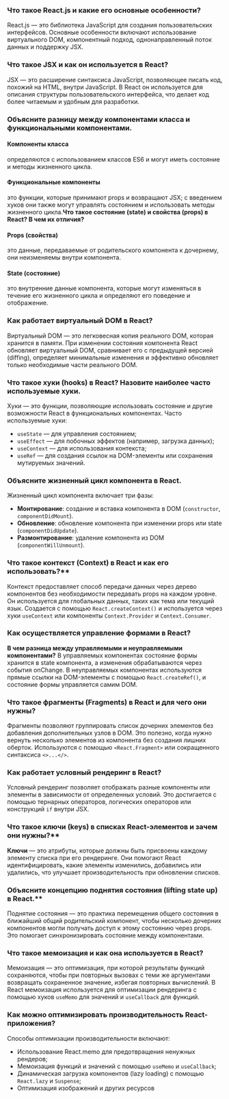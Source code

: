### **Что такое React.js и какие его основные особенности?**

React.js — это библиотека JavaScript для создания пользовательских интерфейсов. Основные особенности включают использование виртуального DOM, компонентный подход, однонаправленный поток данных и поддержку JSX.

### **Что такое JSX и как он используется в React?**

JSX — это расширение синтаксиса JavaScript, позволяющее писать код, похожий на HTML, внутри JavaScript. В React он используется для описания структуры пользовательского интерфейса, что делает код более читаемым и удобным для разработки.

### **Объясните разницу между компонентами класса и функциональными компонентами.**

#### Компоненты класса

определяются с использованием классов ES6 и могут иметь состояние и методы жизненного цикла.

#### Функциональные компоненты 

 это функции, которые принимают props и возвращают JSX; с введением хуков они также могут управлять состоянием и использовать методы жизненного цикла.**Что такое состояние (state) и свойства (props) в React? В чем их отличия?**

#### Props (свойства) 

это данные, передаваемые от родительского компонента к дочернему, они неизменяемы внутри компонента.

#### State (состояние) 

 это внутренние данные компонента, которые могут изменяться в течение его жизненного цикла и определяют его поведение и отображение.

### **Как работает виртуальный DOM в React?**

Виртуальный DOM — это легковесная копия реального DOM, которая хранится в памяти. При изменении состояния компонента React обновляет виртуальный DOM, сравнивает его с предыдущей версией (diffing), определяет минимальные изменения и эффективно обновляет только необходимые части реального DOM.

### **Что такое хуки (hooks) в React? Назовите наиболее часто используемые хуки.**

Хуки — это функции, позволяющие использовать состояние и другие возможности React в функциональных компонентах. Часто используемые хуки:

* `useState` — для управления состоянием;
* `useEffect` — для побочных эффектов (например, загрузка данных);
* `useContext` — для использования контекста;
* `useRef` — для создания ссылок на DOM-элементы или сохранения мутируемых значений.

### **Объясните жизненный цикл компонента в React.**

Жизненный цикл компонента включает три фазы:

* **Монтирование**: создание и вставка компонента в DOM (`constructor`, `componentDidMount`).
* **Обновление**: обновление компонента при изменении props или state (`componentDidUpdate`).
* **Размонтирование**: удаление компонента из DOM (`componentWillUnmount`).

### Что такое контекст (Context) в React и как его использовать?**

Контекст предоставляет способ передачи данных через дерево компонентов без необходимости передавать props на каждом уровне. Он используется для глобальных данных, таких как тема или текущий язык. Создается с помощью `React.createContext()` и используется через хуки `useContext` или компоненты `Context.Provider` и `Context.Consumer`.

### Как осуществляется управление формами в React? 

**В чем разница между управляемыми и неуправляемыми компонентами?** В управляемых компонентах состояние формы хранится в state компонента, а изменения обрабатываются через события onChange. В неуправляемых компонентах используются прямые ссылки на DOM-элементы с помощью `React.createRef()`, и состояние формы управляется самим DOM.

### **Что такое фрагменты (Fragments) в React и для чего они нужны?**

Фрагменты позволяют группировать список дочерних элементов без добавления дополнительных узлов в DOM. Это полезно, когда нужно вернуть несколько элементов из компонента без создания лишних оберток. Используются с помощью `<React.Fragment>` или сокращенного синтаксиса `<>...</>`.

### **Как работает условный рендеринг в React?**

Условный рендеринг позволяет отображать разные компоненты или элементы в зависимости от определенных условий. Это достигается с помощью тернарных операторов, логических операторов или конструкций `if` внутри JSX.

### Что такое ключи (keys) в списках React-элементов и зачем они нужны?**

**Ключи** — это атрибуты, которые должны быть присвоены каждому элементу списка при его рендеринге. Они помогают React идентифицировать, какие элементы изменились, добавились или удалились, что улучшает производительность при обновлении списков.

### Объясните концепцию поднятия состояния (lifting state up) в React.**

Поднятие состояния — это практика перемещения общего состояния в ближайший общий родительский компонент, чтобы несколько дочерних компонентов могли получать доступ к этому состоянию через props. Это помогает синхронизировать состояние между компонентами.

### **Что такое мемоизация и как она используется в React?**

Мемоизация — это оптимизация, при которой результаты функций сохраняются, чтобы при повторных вызовах с теми же аргументами возвращать сохраненное значение, избегая повторных вычислений. В React мемоизация используется для оптимизации рендеринга с помощью хуков `useMemo` для значений и `useCallback` для функций.

### **Как можно оптимизировать производительность React-приложения?**

Способы оптимизации производительности включают:

* Использование React.memo для предотвращения ненужных рендеров;
* Мемоизация функций и значений с помощью `useMemo` и `useCallback`;
* Динамическая загрузка компонентов (lazy loading) с помощью `React.lazy` и `Suspense`;
* Оптимизация изображений и других ресурсов
